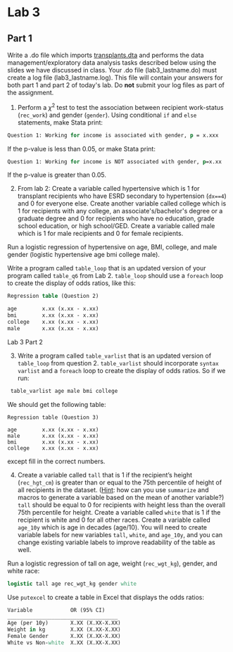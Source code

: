 ﻿# Lab 3

## Part 1

Write a .do file which imports [transplants.dta](transplants.dta) and performs the data management/exploratory data analysis tasks described below using the slides we have discussed in class. Your .do file (lab3_lastname.do) must create a log file (lab3_lastname.log). This file will contain your answers for both part 1 and part 2 of today's lab. Do **not** submit your log files as part of the assignment. 

1. Perform a $\chi^2$ test to test the association between recipient work-status (`rec_work`) and gender (`gender`). Using conditional `if` and `else` statements, make Stata print:

```stata
Question 1: Working for income is associated with gender, p = x.xxx
```

If the p-value is less than 0.05, or make Stata print: 

```stata
Question 1: Working for income is NOT associated with gender, p=x.xx
```

If the p-value is greater than 0.05.

2. From lab 2: Create a variable called hypertensive which is 1 for transplant recipients who have ESRD secondary to hypertension (`dx==4`) and 0 for everyone else. Create another variable called college which is 1 for recipients with any college, an associate's/bachelor's degree or a graduate degree and 0 for recipients who have no education, grade school education, or high school/GED.  Create a variable called male which is 1 for male recipients and 0 for female recipients. 

Run a logistic regression of hypertensive on age, BMI, college, and male gender (logistic hypertensive age bmi college male). 

Write a program called `table_loop` that is an updated version of your program called `table_q6` from Lab 2. `table_loop` should use a `foreach` loop to create the display of odds ratios, like this: 

```stata
Regression table (Question 2)

age        x.xx (x.xx - x.xx)
bmi        x.xx (x.xx - x.xx)
college    x.xx (x.xx - x.xx)
male       x.xx (x.xx - x.xx)
```

Lab 3 Part 2

3. Write a program called `table_varlist` that is an updated version of `table_loop` from question 2. `table_varlist` should incorporate `syntax varlist` and a `foreach` loop to create the display of odds ratios. So if we run:

```stata
 table_varlist age male bmi college
```

We should get the following table:

```
Regression table (Question 3)

age        x.xx (x.xx - x.xx)
male       x.xx (x.xx - x.xx)
bmi        x.xx (x.xx - x.xx)
college    x.xx (x.xx - x.xx)
```

except fill in the correct numbers.

4. Create a variable called `tall` that is 1 if the recipient’s height (`rec_hgt_cm`) is greater than or equal to the 75th percentile of height of all recipients in the dataset. (<u>Hint</u>: how can you use `summarize` and macros to generate a variable based on the mean of another variable?) `tall` should be equal to 0 for recipients with height less than the overall 75th percentile for height. Create a variable called `white` that is 1 if the recipient is white and 0 for all other races. Create a variable called `age_10y` which is age in decades (age/10). You will need to create variable labels for new variables `tall`, `white`, and `age_10y`, and you can change existing variable labels to improve readability of the table as well. 

Run a logistic regression of tall on age, weight (`rec_wgt_kg`), gender, and white race:

```stata
logistic tall age rec_wgt_kg gender white
```

Use `putexcel` to create a table in Excel that displays the odds ratios:

```stata
Variable            OR (95% CI)
___________________________________
Age (per 10y)       X.XX (X.XX-X.XX)
Weight in kg        X.XX (X.XX-X.XX)
Female Gender       X.XX (X.XX-X.XX)
White vs Non-white  X.XX (X.XX-X.XX)
```